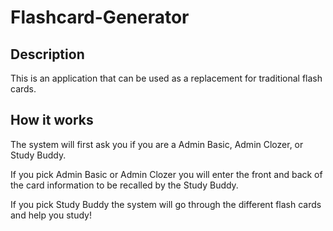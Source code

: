 # Flashcard-Generator

## Description

This is an application that can be used as a replacement for traditional flash cards.

## How it works

The system will first ask you if you are a Admin Basic, Admin Clozer, or Study Buddy.

If you pick Admin Basic or Admin Clozer you will enter the front and back of the card information to be recalled by the Study Buddy.

If you pick Study Buddy the system will go through the different flash cards and help you study!